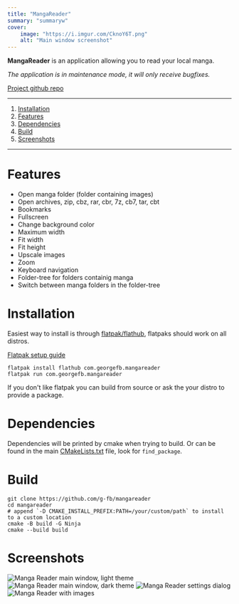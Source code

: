 ```yaml
---
title: "MangaReader"
summary: "summaryw"
cover:
    image: "https://i.imgur.com/CknoY6T.png"
    alt: "Main window screenshot"
---
```


**MangaReader** is an application allowing you to read your local manga.

*The application is in maintenance mode, it will only receive bugfixes.*

<!--more-->
[Project github repo](https://github.com/g-fb/mangareader)

----

1. [Installation](#installation)
1. [Features](#features)
1. [Dependencies](#dependencies)
1. [Build](#build)
1. [Screenshots](#screenshots)

----

# Features
 - Open manga folder (folder containing images)
 - Open archives, zip, cbz, rar, cbr, 7z, cb7, tar, cbt
 - Bookmarks
 - Fullscreen
 - Change background color
 - Maximum width
 - Fit width
 - Fit height
 - Upscale images
 - Zoom
 - Keyboard navigation
 - Folder-tree for folders containig manga
 - Switch between manga folders in the folder-tree

# Installation
Easiest way to install is through [flatpak/flathub](https://flathub.org/apps/details/com.georgefb.mangareader), flatpaks should work on all distros.

[Flatpak setup guide](https://flatpak.org/setup/)
```
flatpak install flathub com.georgefb.mangareader
flatpak run com.georgefb.mangareader
```

If you don't like flatpak you can build from source or ask the your distro to provide a package.

# Dependencies
Dependencies will be printed by cmake when trying to build. Or can be found in the main [CMakeLists.txt](https://invent.kde.org/multimedia/haruna/-/blob/master/CMakeLists.txt) file, look for `find_package`.

# Build
```
git clone https://github.com/g-fb/mangareader
cd mangareader
# append `-D CMAKE_INSTALL_PREFIX:PATH=/your/custom/path` to install to a custom location
cmake -B build -G Ninja
cmake --build build
```

# Screenshots

![Manga Reader main window, light theme](https://i.imgur.com/d9psv8S.png)
![Manga Reader main window, dark theme](https://i.imgur.com/vmhDMW5.png)
![Manga Reader settings dialog](https://i.imgur.com/vEfME6H.png)
![Manga Reader with images](https://i.imgur.com/XZZsMq6.png)
